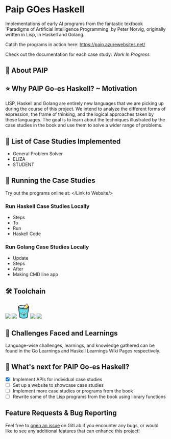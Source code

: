 # Paip GOes Haskell

Implementations of early AI programs from the fantastic textbook 'Paradigms of Artificial Intelligence Programming' by Peter Norvig, originally written in Lisp, in Haskell and Golang.

Catch the programs in action here: https://paip.azurewebsites.net/

Check out the documentation for each case study: _Work In Progress_

## :book: About PAIP

## :star: Why PAIP Go-es Haskell? ~ Motivation
LISP, Haskell and Golang are entirely new languages that we are picking up during the course of this project. We intend to analyze the different forms of expression, the frame of thinking, and the logical approaches taken by these languages. The goal is to learn about the techniques illustrated by the case studies in the book and use them to solve a wider range of problems.


## :dart: List of Case Studies Implemented

- General Problem Solver
- ELIZA
- STUDENT

## :rocket: Running the Case Studies

Try out the programs online at: </Link to Website/>

### Run Haskell Case Studies Locally
- Steps
- To
- Run
- Haskell Code

### Run Golang Case Studies Locally
- Update
- Steps
- After
- Making CMD line app 

## 🛠️ Toolchain
<img src="https://raw.githubusercontent.com/gilbarbara/logos/1f372be75689d73cae89b6de808149b606b879e1/logos/haskell-icon.svg" width=52 />  <img src="https://www.vectorlogo.zone/logos/golang/golang-official.svg" width=68 />  <img src="https://raw.githubusercontent.com/gin-gonic/logo/master/color.png" height=48 />  <img src="https://www.vectorlogo.zone/logos/gitlab/gitlab-icon.svg" height=46 />  <img src="https://www.vectorlogo.zone/logos/git-scm/git-scm-icon.svg" height=46 /> 

## :memo: Challenges Faced and Learnings

Language-wise challenges, learnings, and knowledge gathered can be found in the Go Learnings and Haskell Learnings Wiki Pages respectively.

## :construction: What's next for PAIP Go-es Haskell?

- [x] Implement APIs for individual case studies
- [ ] Set up a website to showcase case studies
- [ ] Implement more case studies or programs from the book
- [ ] Rewrite some of the Lisp programs from the book using library functions

## Feature Requests & Bug Reporting

Feel free to [open an issue](https://gitlab.com/indujashankar/paip-goes-haskell/-/issues) on GitLab if you encounter any bugs, or would like to see any additional features that can enhance this project!
